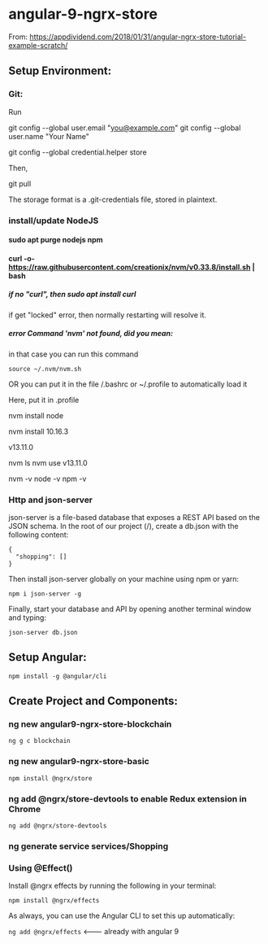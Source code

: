 # angular-9-ngrx-store

From: https://appdividend.com/2018/01/31/angular-ngrx-store-tutorial-example-scratch/

## Setup Environment:

### Git:

Run

  git config --global user.email "you@example.com"
  git config --global user.name "Your Name"

git config --global credential.helper store

Then, 

git pull

The storage format is a .git-credentials file, stored in plaintext.

### install/update NodeJS

#### sudo apt purge nodejs npm

#### curl -o- https://raw.githubusercontent.com/creationix/nvm/v0.33.8/install.sh | bash

##### if no "curl", then sudo apt install curl
if get "locked" error, then normally restarting will resolve it.

##### error Command 'nvm' not found, did you mean:

in that case you can run this command

`source ~/.nvm/nvm.sh`

OR you can put it in the file /.bashrc or ~/.profile to automatically load it

Here, put it in .profile



nvm install node

nvm install 10.16.3

v13.11.0

nvm ls
nvm use v13.11.0

nvm -v
node -v
npm -v

### Http and json-server

json-server is a file-based database that exposes a REST API based on the JSON schema. In the root of our project (/), create a db.json with the following content:

```
{
  "shopping": []
}

```

Then install json-server globally on your machine using npm or yarn:

`npm i json-server -g`

Finally, start your database and API by opening another terminal window and typing:

`json-server db.json`



## Setup Angular:

`npm install -g @angular/cli`


## Create Project and Components:

### ng new angular9-ngrx-store-blockchain

`ng g c blockchain`


### ng new angular9-ngrx-store-basic

`npm install @ngrx/store`

### ng add @ngrx/store-devtools to enable Redux extension in Chrome

`ng add @ngrx/store-devtools`


### ng generate service services/Shopping

### Using @Effect()

Install @ngrx effects by running the following in your terminal:

`npm install @ngrx/effects`

As always, you can use the Angular CLI to set this up automatically:

`ng add @ngrx/effects` <--- already with angular 9














